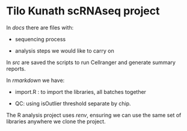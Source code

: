 # Tilo Kunath scRNAseq project

In *docs* there are files with:

- sequencing process

- analysis steps we would like to carry on

In *src* are saved the scripts to run Cellranger and generate summary reports.

In *rmarkdown* we have: 

- import.R : to import the libraries, all batches together

- QC: using isOutlier threshold separate by chip. 

The R analysis project uses *renv*, ensuring we can use the same set of libraries anywhere we clone the project.

